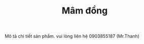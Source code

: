 ﻿---
layout: post
title: Mâm đồng
thumb: mam-dong.jpg
price: 0
tags: ["Đồ Đồng"]
---
Mô tả chi tiết sản phẩm. 
vui lòng liên hệ 0903855187 (Mr.Thanh)